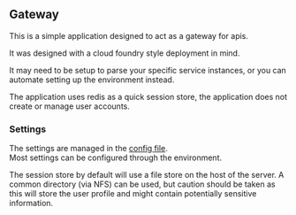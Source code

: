 ## Gateway

This is a simple application designed to act as a gateway for apis.  

It was designed with a cloud foundry style deployment in mind.

It may need to be setup to parse your specific service instances, or you can automate setting up the environment instead.

The application uses redis as a quick session store, the application does not create or manage user accounts. 

### Settings

The settings are managed in the [config file](./config/config.js).  
Most settings can be configured through the environment.

The session store by default will use a file store on the host of the server.  A common directory (via NFS) can be used, 
but caution should be taken as this will store the user profile and might contain potentially sensitive information. 
